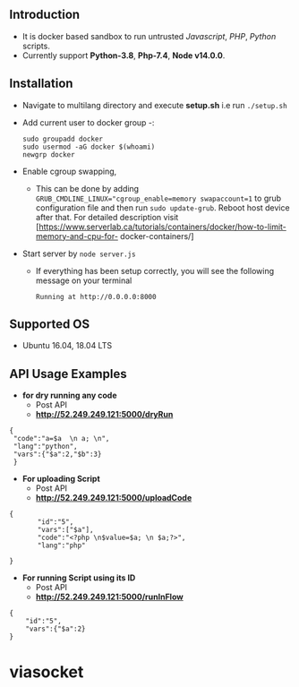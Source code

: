 ## Introduction
- It is docker based sandbox to run untrusted *Javascript*, *PHP*, *Python* scripts.
- Currently support **Python-3.8**, **Php-7.4**, **Node v14.0.0**. 

## Installation
* Navigate to multilang directory and execute **setup.sh** i.e run `./setup.sh`
* Add current user to docker group -:
   ```
   sudo groupadd docker
   sudo usermod -aG docker $(whoami) 
   newgrp docker 
   ```
* Enable cgroup swapping,
   - This can be done by adding
 `   GRUB_CMDLINE_LINUX="cgroup_enable=memory swapaccount=1` to grub configuration file
     and then run `sudo update-grub`. 
     Reboot host device after that.
     For detailed description visit [https://www.serverlab.ca/tutorials/containers/docker/how-to-limit-memory-and-cpu-for-  docker-containers/] 
   

* Start server by `node server.js` 
  - If everything has been setup correctly, you will see the following message on your terminal
    ```
    Running at http://0.0.0.0:8000
    ```

## Supported OS
* Ubuntu 16.04, 18.04 LTS

## API Usage Examples
* **for dry running any code**
	- Post API
	- **http://52.249.249.121:5000/dryRun**
```
{
 "code":"a=$a  \n a; \n",
 "lang":"python",
 "vars":{"$a":2,"$b":3}
 }
 ```


* **For uploading Script**
	- Post API
	- **http://52.249.249.121:5000/uploadCode**
 ```
 {
    	"id":"5",
    	"vars":["$a"],
    	"code":"<?php \n$value=$a; \n $a;?>",
    	"lang":"php"
	
 }
 ```
	

* **For running Script using its ID**
	- Post API
	- **http://52.249.249.121:5000/runInFlow**
```
{
    "id":"5",
    "vars":{"$a":2}	
}
```
# viasocket

